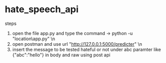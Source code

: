 # hate_speech_api

steps 
1. open the file app.py and type the command ->  python -u "location\app.py"  \n
2. open postman and use url "http://127.0.0.1:5000/predicter" \n
3. insert the message to be tested hateful or not under abc paramter like {"abc":"hello"} in body and raw using post api 

